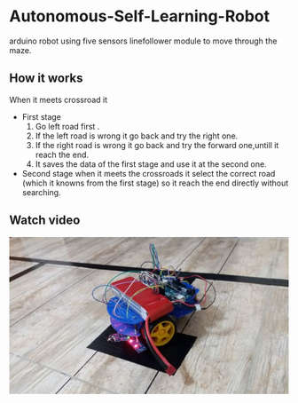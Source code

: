 # Autonomous-Self-Learning-Robot
arduino robot using five sensors linefollower module  to move  through the maze. 

## How it works
When it meets crossroad it
- First stage
  1. Go left road first .
  2. If the left road is wrong it go back and try the right one.
  3. If the right road is wrong it go back and try the forward one,untill it reach the  end.
  4. It saves the data of the first stage and use it at the second one.
- Second stage
when it meets the crossroads it select the correct road (which it knowns from the first stage) so it reach the end directly without searching.


## Watch video

[![Watch the video](https://github.com/Kallaf/Autonomous-Self-Learning-Robot/blob/master/robot.jpg?raw=true)](https://youtu.be/a93h3AvKJaw)
